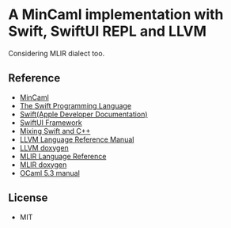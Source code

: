 # A MinCaml implementation with Swift, SwiftUI REPL and LLVM
Considering MLIR dialect too.
## Reference
- [MinCaml](https://esumii.github.io/min-caml/index.html)
- [The Swift Programming Language](https://docs.swift.org/swift-book/documentation/the-swift-programming-language/)
- [Swift(Apple Developer Documentation)](https://developer.apple.com/documentation/Swift)
- [SwiftUI Framework](https://developer.apple.com/documentation/swiftui)
- [Mixing Swift and C++](https://www.swift.org/documentation/cxx-interop/)
- [LLVM Language Reference Manual](https://llvm.org/docs/LangRef.html)
- [LLVM doxygen](https://llvm.org/doxygen/index.html)
- [MLIR Language Reference](https://mlir.llvm.org/docs/LangRef/)
- [MLIR doxygen](https://mlir.llvm.org/doxygen/)
- [OCaml 5.3 manual](https://ocaml.org/manual/5.3/index.html)
## License
- MIT
